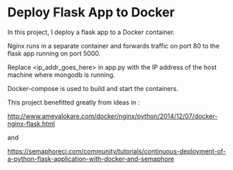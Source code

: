 # Deploy Flask App to Docker

In this project, I deploy a flask app to a Docker container.

Nginx runs in a separate container and forwards traffic on port 80 to the flask app running on port 5000.

Replace <ip_addr_goes_here> in app.py with the IP address of the host machine where mongodb is running.

Docker-compose is used to build and start the containers.

This project benefitted greatly from ideas in :

http://www.ameyalokare.com/docker/nginx/python/2014/12/07/docker-nginx-flask.html  

and 

https://semaphoreci.com/community/tutorials/continuous-deployment-of-a-python-flask-application-with-docker-and-semaphore
